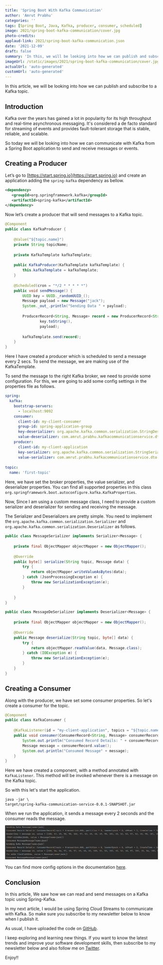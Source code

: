 ```yaml
---
title: 'Spring Boot With Kafka Communication'
author: 'Amrut Prabhu'
categories: ''
tags: [Spring Boot, Java, Kafka, producer, consumer, scheduled]
image: 2021/spring-boot-kafka-communication/cover.jpg
photo-credits:
applaud-link: 2021/spring-boot-kafka-communication.json
date: '2021-12-09'
draft: false
summary: 'In this, we will be looking into how we can publish and subscribe to a Kafka topic using Spring Kafka'
imageUrl: /static/images/2021/spring-boot-kafka-communication/cover.jpg
actualUrl: 'auto-generated'
customUrl: 'auto-generated'
---
```


In this article, we will be looking into how we can publish and subscribe to a Kafka topic.

## Introduction

Kafka over the years has gained a lot in popularity for its high throughput and real-time asynchronous messaging. It's considered a de facto standard for streaming of events and provides fault-tolerant storage that is stable, reliable, and scalable.

So today we will be looking into how we can communicate with Kafka from a Spring Boot application to send and receive messages or events.

## Creating a Producer

Let’s go to [https://start.spring.io](https://start.spring.io) and create an application adding the `spring-kafka` dependency as bellow.

```xml
<dependency>
   <groupId>org.springframework.kafka</groupId>
   <artifactId>spring-kafka</artifactId>
</dependency>
```

Now let’s create a producer that will send messages to a Kafka topic.

```java
@Component
public class KafkaProducer {

    @Value("${topic.name}")
    private String topicName;

    private KafkaTemplate kafkaTemplate;

    public KafkaProducer(KafkaTemplate kafkaTemplate) {
        this.kafkaTemplate = kafkaTemplate;
    }

    @Scheduled(cron = "*/2 * * * * *")
    public void sendMessage() {
        UUID key = UUID._randomUUID_();
        Message payload = new Message("jack");
        System._out_.println("Sending Data " + payload);

        ProducerRecord<String, Message> record = new ProducerRecord<String, Message>(topicName,
                key.toString(),
                payload);

        kafkaTemplate.send(record);
    }
}
```

Here I have created a producer which is scheduled to send a message every 2 secs. To send the message, we are making use of the KafkaTemplate.

To send the message to the right Kafka broker, we need to provide some configuration. For this, we are going to add some config settings in the properties file as follows.

```yaml
spring:
  kafka:
    bootstrap-servers:
      - localhost:9092
    consumer:
      client-id: my-client-consumer
      group-id: spring-application-group
      key-deserializer: org.apache.kafka.common.serialization.StringDeserializer
      value-deserializer: com.amrut.prabhu.kafkacommunicationservice.dto.converters.MessageDeSerializer
    producer:
      client-id: my-client-application
      key-serializer: org.apache.kafka.common.serialization.StringSerializer
      value-serializer: com.amrut.prabhu.kafkacommunicationservice.dto.converters.MessageSerializer

topic:
  name: 'first-topic'
```

Here, we have set the broker properties, the value serializer, and deserializer properties. You can find all supported properties in this class `org.springframework.boot.autoconfigure.kafka.KafkaProperties`.

Now, Since I am using a custom message class, I need to provide a custom serializer and deserializer for sending and receiving the message.

The Serializer and Deserializers are pretty simple. You need to implement the `org.apache.kafka.common.serialization.Serializer` and `org.apache.kafka.common.serialization.Deserializer` as follows.

```java
public class MessageSerializer implements Serializer<Message> {

    private final ObjectMapper objectMapper = new ObjectMapper();

    @Override
    public byte[] serialize(String topic, Message data) {
        try {
            return objectMapper.writeValueAsBytes(data);
        } catch (JsonProcessingException e) {
            throw new SerializationException(e);
        }

    }
}
```

```java
public class MessageDeSerializer implements Deserializer<Message> {

    private final ObjectMapper objectMapper = new ObjectMapper();

    @Override
    public Message deserialize(String topic, byte[] data) {
        try {
            return objectMapper.readValue(data, Message.class);
        } catch (IOException e) {
            throw new SerializationException(e);
        }
    }
}
```

## Creating a Consumer

Along with the producer, we have set some consumer properties. So let's create a consumer for the topic.

```java
@Component
public class KafkaConsumer {

    @KafkaListener(id = "my-client-application", topics = "${topic.name}")
    public void consumer(ConsumerRecord<String, Message> consumerRecord) {
        System.out.println("Consumed Record Details: " + consumerRecord);
        Message message = consumerRecord.value();
        System.out.println("Consumed Message" + message);
    }
}
```

Here we have created a component, with a method annotated with `KafkaListener`. This method will be invoked whenever there is a message on the Kafka topic.

So with this let's start the application.

```shell
java -jar \
target/spring-kafka-communication-service-0.0.1-SNAPSHOT.jar
```

When we run the application, it sends a message every 2 seconds and the consumer reads the message.

![Spring Kafka Integration](/static/images/2021/spring-boot-kafka-communication/spring-kafka-integration.png)

You can find more config options in the documentation [here](https://docs.spring.io/spring-kafka/docs/current/reference/html/#container-props).

## Conclusion

In this article, We saw how we can read and send messages on a Kafka topic using Spring-Kafka.

In my next article, I would be using Spring Cloud Streams to communicate with Kafka. So make sure you subscribe to my newsletter below to know when I publish it.

As usual, I have uploaded the code on [GitHub](https://github.com/amrutprabhu/kafka-workouts/tree/master/spring-kafka-communication-service).

I keep exploring and learning new things. If you want to know the latest trends and improve your software development skills, then subscribe to my newsletter below and also follow me on [Twitter](https://twitter.com/amrutprabhu42).

Enjoy!!
